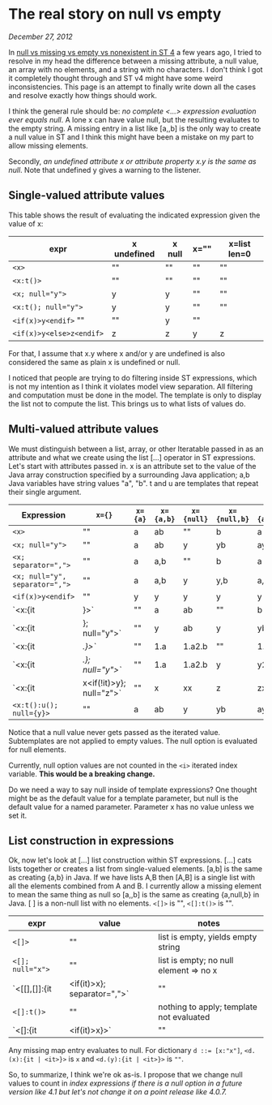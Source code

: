 # The real story on null vs empty

*December 27, 2012*

In [null vs missing vs empty vs nonexistent in ST 4](null-vs-empty-previous.md) a few years ago, I tried to resolve in my head the difference between a missing attribute, a null value, an array with no elements, and a string with no characters. I don't think I got it completely thought through and ST v4 might have some weird inconsistencies. This page is an attempt to finally write down all the cases and resolve exactly how things should work.

I think the general rule should be: *no complete <...> expression evaluation ever equals null*.  A lone x can have value null, but the resulting <x> evaluates to the empty string. A missing entry in a list like [a,,b] is the only way to create a null value in ST and I think this might have been a mistake on my part to allow missing elements.

Secondly, *an undefined attribute x or attribute property x.y is the same as null*. Note that undefined y gives a warning to the listener.

## Single-valued attribute values

This table shows the result of evaluating the indicated expression given the value of x:

|expr| x undefined | x null |x="" | x=list len=0|
|----|----|----|----|----|
|`<x>`	|""|	""|	""|	""|
|`<x:t()>`|	""|	""|	""	|""|
|`<x; null="y">`|	y	|y|	""|	""|
|`<x:t(); null="y">`	|y|	y|	""|	""|
|`<if(x)>y<endif>`	""|	""|	y	|""|
|`<if(x)>y<else>z<endif>`	|z|	z|	y|	z|

For that, I assume that x.y where x and/or y are undefined is also considered the same as plain x is undefined or null.

I noticed that people are trying to do filtering inside ST expressions, which is not my intention as I think it violates model view separation. All filtering and computation must be done in the model.  The template is only to display the list not to compute the list. This brings us to what lists of values do.

## Multi-valued attribute values

We must distinguish between a list, array, or other Iteratable passed in as an attribute and what we create using the list [...] operator in ST expressions. Let's start with attributes passed in. x is an attribute  set to the value of the Java array construction specified by a surrounding Java application; a,b Java variables have string values "a", "b". t and u are templates that repeat their single argument.

|Expression|`x={}`|`x={a}`|`x={a,b}`|`x={null}`|`x={null,b}`|`x={a,null}`|`x={a,null,b}`|
|----|----|----|----|----|----|----|----|
|`<x>`|   ""|     a|      ab|     ""      |b|     a|      ab|
|`<x; null="y">`| ""      |a|     ab|     y|      yb|     ay|     ayb|
|`<x; separator=",">`     |""|    a|      a,b|    ""|     b|      a|      a,b|
|`<x; null="y", separator=",">`|  ""|     a|      a,b|    y|      y,b|    a,y|    a,y,b|
|`<if(x)>y<endif>`|       ""|     y|      y|      y|      y|      y|      y|
|`<x:{it | <it>}>`|       ""|     a|      ab|     ""|     b|      a|      ab|
|`<x:{it | <it>}; null="y">`|     ""|     y|      ab|     y|      yb|     ay|  ayb|
|`<x:{it | <i>.<it>}>`|   ""|     1.a|    1.a2.b  |""|    1.b|    1.a|    1.a2.b|
|`<x:{it | <i>.<it>}; null="y">`| ""|     1.a|    1.a2.b| y|      y2.b|   1.ay|   1.ay3.b|
|`<x:{it | x<if(!it)>y<endif>}; null="z">`|       ""|     x|      xx|     z|      zx|     xz|     xzx|
|`<x:t():u(); null={y}>`| ""|      a|      ab|     y|      yb|     ay|     ayb|

Notice that a null value never gets passed as the iterated value.  Subtemplates are not applied to empty values. The null option is evaluated for null elements.

Currently, null option values are not counted in the `<i>` iterated index variable. **This would be a breaking change.**

Do we need a way to say null inside of template expressions? One thought might be as the default value for a template parameter, but null is the default value for a named parameter.  Parameter x has no value unless we set it.

## List construction in expressions

Ok, now let's look at [...] list construction within ST expressions. [...] cats lists together or creates a list from single-valued elements. [a,b] is the same as creating {a,b} in Java. If we have lists A,B then [A,B] is a single list with all the elements combined from A and B. I currently allow a missing element to mean the same thing as null so [a,,b] is the same as creating {a,null,b} in Java.
[ ] is a non-null list with no elements. `<[]>` is "", `<[]:t()>` is "". 

|expr|value|notes|
|----|----|----|
|`<[]>`|	""|	list is empty, yields empty string|
|`<[]; null="x">`|	""	|list is empty; no null element => no x|
|`<[[],[]]:{it | <if(it)>x<endif>}; separator=",">`|	""	|`[[],[]]` collapses to `[]`|
|`<[]:t()>`	|""	|nothing to apply; template not evaluated|
|`<[]:{it | <if(it)>x<endif>}>`|	""	|nothing to apply; template not evaluated|

Any missing map entry evaluates to null.
For dictionary `d ::= [x:"x"]`, `<d.(x):{it | <it>}>` is `x` and `<d.(y):{it | <it>}>` is `""`.

So, to summarize, I think we're ok as-is. I propose that we change null values to count in <i> index expressions if there is a null option in a future version like 4.1 but let's not change it on a point release like 4.0.7.
